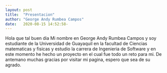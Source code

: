 ```yaml
---
layout: post
title:  "Presentacion"
author: "George Andy Rumbea Campos"
date:   2020-08-15 14:52:58-
---
```


<p>Hola que tal buen dia 
Mi nombre en George Andy Rumbea Campos y soy estudiante de la Universidad de Guayaquil
en la facultad de Ciencias matematicas y fisicas y estudio la carrera de Ingenieria de 
Software y en este momento he hecho un proyecto en el cual fue todo un reto para mi.
De antemano muchas gracias por visitar mi pagina, espero que sea de su agrado.</p>




           


